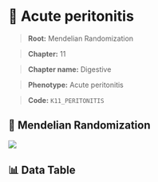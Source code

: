 # 🧪 Acute peritonitis

> **Root:** Mendelian Randomization

> **Chapter:** 11  

> **Chapter name:** Digestive

> **Phenotype:** Acute peritonitis  

> **Code:** `K11_PERITONITIS`

## 🧬 Mendelian Randomization  

<img src="/MR/Figures/Forward/K11_PERITONITIS.png"/>

## 📊 Data Table

<CsvTableMRF src="/MR/Data/Forward/K11_PERITONITIS.csv"/>
